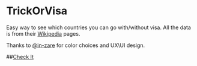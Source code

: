 # TrickOrVisa

Easy way to see which countries you can go with/without visa. All the data is from their [Wikipedia](wikipedia.com) pages.

Thanks to [@in-zare](https://github.com/in-zare) for color choices and UX\UI design.

##[Check It](http://trickorvisa.com)
